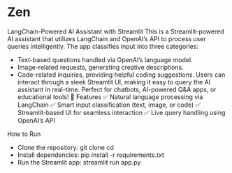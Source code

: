 # Zen

LangChain-Powered AI Assistant with Streamlit
This is a Streamlit-powered AI assistant that utilizes LangChain and OpenAI’s API to process user queries intelligently. The app classifies input into three categories:
- Text-based questions handled via OpenAI’s language model.
- Image-related requests, generating creative descriptions.
- Code-related inquiries, providing helpful coding suggestions.
Users can interact through a sleek Streamlit UI, making it easy to query the AI assistant in real-time. Perfect for chatbots, AI-powered Q&A apps, or educational tools! 🚀
Features
✅ Natural language processing via LangChain
✅ Smart input classification (text, image, or code)
✅ Streamlit-based UI for seamless interaction
✅ Live query handling using OpenAI’s API

How to Run
- Clone the repository:
git clone <your-repo-url>
cd <repo-name>
- Install dependencies:
pip install -r requirements.txt
- Run the Streamlit app:
streamlit run app.py



